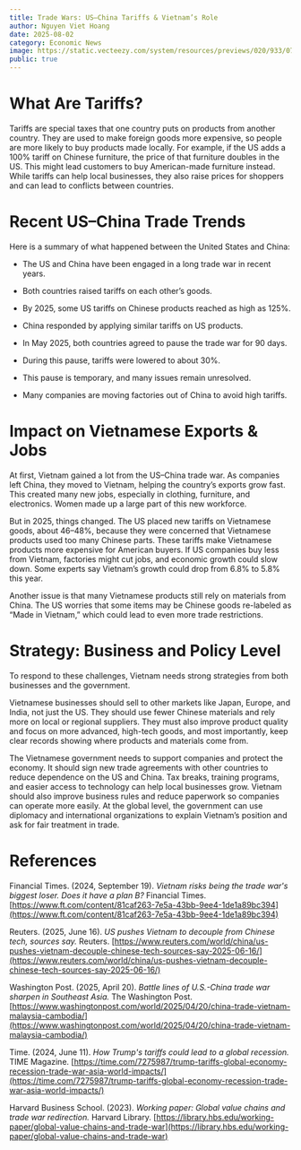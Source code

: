 ```yaml
---
title: Trade Wars: US–China Tariffs & Vietnam’s Role
author: Nguyen Viet Hoang
date: 2025-08-02
category: Economic News
image: https://static.vecteezy.com/system/resources/previews/020/933/072/non_2x/abstract-blur-gradient-background-vector.jpg
public: true
---
```

# What Are Tariffs?

Tariffs are special taxes that one country puts on products from another country. They are used to make foreign goods more expensive, so people are more likely to buy products made locally. For example, if the US adds a 100% tariff on Chinese furniture, the price of that furniture doubles in the US. This might lead customers to buy American-made furniture instead. While tariffs can help local businesses, they also raise prices for shoppers and can lead to conflicts between countries.

# Recent US–China Trade Trends

Here is a summary of what happened between the United States and China:

* The US and China have been engaged in a long trade war in recent years.

* Both countries raised tariffs on each other’s goods.

* By 2025, some US tariffs on Chinese products reached as high as 125%.

* China responded by applying similar tariffs on US products.

* In May 2025, both countries agreed to pause the trade war for 90 days.

* During this pause, tariffs were lowered to about 30%.

* This pause is temporary, and many issues remain unresolved.

* Many companies are moving factories out of China to avoid high tariffs.

# Impact on Vietnamese Exports & Jobs

At first, Vietnam gained a lot from the US–China trade war. As companies left China, they moved to Vietnam, helping the country’s exports grow fast. This created many new jobs, especially in clothing, furniture, and electronics. Women made up a large part of this new workforce.

But in 2025, things changed. The US placed new tariffs on Vietnamese goods, about 46–48%, because they were concerned that Vietnamese products used too many Chinese parts. These tariffs make Vietnamese products more expensive for American buyers. If US companies buy less from Vietnam, factories might cut jobs, and economic growth could slow down. Some experts say Vietnam’s growth could drop from 6.8% to 5.8% this year.

Another issue is that many Vietnamese products still rely on materials from China. The US worries that some items may be Chinese goods re-labeled as “Made in Vietnam,” which could lead to even more trade restrictions.

# Strategy: Business and Policy Level

To respond to these challenges, Vietnam needs strong strategies from both businesses and the government.

Vietnamese businesses should sell to other markets like Japan, Europe, and India, not just the US. They should use fewer Chinese materials and rely more on local or regional suppliers. They must also improve product quality and focus on more advanced, high-tech goods, and most importantly, keep clear records showing where products and materials come from.

The Vietnamese government needs to support companies and protect the economy. It should sign new trade agreements with other countries to reduce dependence on the US and China. Tax breaks, training programs, and easier access to technology can help local businesses grow. Vietnam should also improve business rules and reduce paperwork so companies can operate more easily. At the global level, the government can use diplomacy and international organizations to explain Vietnam’s position and ask for fair treatment in trade.

# References

Financial Times. (2024, September 19). *Vietnam risks being the trade war's biggest loser. Does it have a plan B?* Financial Times. [https://www.ft.com/content/81caf263-7e5a-43bb-9ee4-1de1a89bc394](https://www.ft.com/content/81caf263-7e5a-43bb-9ee4-1de1a89bc394)

Reuters. (2025, June 16). *US pushes Vietnam to decouple from Chinese tech, sources say.* Reuters. [https://www.reuters.com/world/china/us-pushes-vietnam-decouple-chinese-tech-sources-say-2025-06-16/](https://www.reuters.com/world/china/us-pushes-vietnam-decouple-chinese-tech-sources-say-2025-06-16/)

Washington Post. (2025, April 20). *Battle lines of U.S.-China trade war sharpen in Southeast Asia.* The Washington Post. [https://www.washingtonpost.com/world/2025/04/20/china-trade-vietnam-malaysia-cambodia/](https://www.washingtonpost.com/world/2025/04/20/china-trade-vietnam-malaysia-cambodia/)

Time. (2024, June 11). *How Trump's tariffs could lead to a global recession.* TIME Magazine. [https://time.com/7275987/trump-tariffs-global-economy-recession-trade-war-asia-world-impacts/](https://time.com/7275987/trump-tariffs-global-economy-recession-trade-war-asia-world-impacts/)

Harvard Business School. (2023). *Working paper: Global value chains and trade war redirection.* Harvard Library. [https://library.hbs.edu/working-paper/global-value-chains-and-trade-war](https://library.hbs.edu/working-paper/global-value-chains-and-trade-war)

